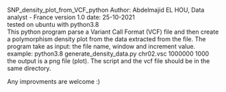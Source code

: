 SNP_density_plot_from_VCF_python
Author: Abdelmajid EL HOU, Data analyst - France 
version 1.0 
date: 25-10-2021  
tested on ubuntu with python3.8  
This python program parse a Variant Call Format (VCF) file and then create a polymorphism density plot from the data extracted from the file. 
The program take as input: the file name, window and increment value.  
example: python3.8 generate_density_data.py chr02.vsc 1000000 1000  
the output is a png file (plot). 
The script and the vcf file should be in the same directory.

Any improvments are welcome :)
